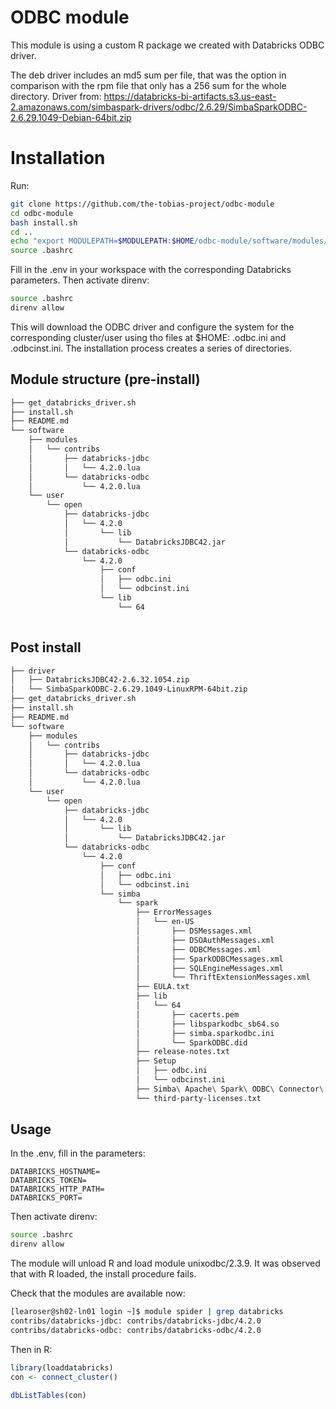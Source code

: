 # ODBC module

This module is using a custom R package we created with Databricks ODBC driver.

The deb driver includes an md5 sum per file, that was the option in comparison with the rpm file that only has a 256 sum for the whole directory.
Driver from: https://databricks-bi-artifacts.s3.us-east-2.amazonaws.com/simbaspark-drivers/odbc/2.6.29/SimbaSparkODBC-2.6.29.1049-Debian-64bit.zip


# Installation

Run:

```bash
git clone https://github.com/the-tobias-project/odbc-module
cd odbc-module
bash install.sh
cd ..
echo "export MODULEPATH=$MODULEPATH:$HOME/odbc-module/software/modules/" >> ~/.bashrc
source .bashrc
```

Fill in the .env in your workspace with the corresponding Databricks parameters. Then activate direnv:
```bash
source .bashrc
direnv allow
```

This will download the ODBC driver and configure the system for the corresponding cluster/user using tho files at $HOME: .odbc.ini and .odbcinst.ini. The installation process creates a series of directories. 


## Module structure (pre-install)

```bash
├── get_databricks_driver.sh
├── install.sh
├── README.md
└── software
    ├── modules
    │   └── contribs
    │       ├── databricks-jdbc
    │       │   └── 4.2.0.lua
    │       └── databricks-odbc
    │           └── 4.2.0.lua
    └── user
        └── open
            ├── databricks-jdbc
            │   └── 4.2.0
            │       └── lib
            │           └── DatabricksJDBC42.jar
            └── databricks-odbc
                └── 4.2.0
                    ├── conf
                    │   ├── odbc.ini
                    │   └── odbcinst.ini
                    └── lib
                        └── 64
                        
```


## Post install

```bash
├── driver
│   ├── DatabricksJDBC42-2.6.32.1054.zip
│   └── SimbaSparkODBC-2.6.29.1049-LinuxRPM-64bit.zip
├── get_databricks_driver.sh
├── install.sh
├── README.md
└── software
    ├── modules
    │   └── contribs
    │       ├── databricks-jdbc
    │       │   └── 4.2.0.lua
    │       └── databricks-odbc
    │           └── 4.2.0.lua
    └── user
        └── open
            ├── databricks-jdbc
            │   └── 4.2.0
            │       └── lib
            │           └── DatabricksJDBC42.jar
            └── databricks-odbc
                └── 4.2.0
                    ├── conf
                    │   ├── odbc.ini
                    │   └── odbcinst.ini
                    └── simba
                        └── spark
                            ├── ErrorMessages
                            │   └── en-US
                            │       ├── DSMessages.xml
                            │       ├── DSOAuthMessages.xml
                            │       ├── ODBCMessages.xml
                            │       ├── SparkODBCMessages.xml
                            │       ├── SQLEngineMessages.xml
                            │       └── ThriftExtensionMessages.xml
                            ├── EULA.txt
                            ├── lib
                            │   └── 64
                            │       ├── cacerts.pem
                            │       ├── libsparkodbc_sb64.so
                            │       ├── simba.sparkodbc.ini
                            │       └── SparkODBC.did
                            ├── release-notes.txt
                            ├── Setup
                            │   ├── odbc.ini
                            │   └── odbcinst.ini
                            ├── Simba\ Apache\ Spark\ ODBC\ Connector\ Install\ and\ Configuration\ Guide.pdf
                            └── third-party-licenses.txt
```

## Usage


In the .env, fill in the parameters:

```
DATABRICKS_HOSTNAME=
DATABRICKS_TOKEN=
DATABRICKS_HTTP_PATH=
DATABRICKS_PORT=
```

Then activate direnv:

```bash
source .bashrc
direnv allow
```

The module will unload R and load module unixodbc/2.3.9. It was observed that with R loaded, the install procedure fails.

Check that the modules are available now:

```bash
[learoser@sh02-ln01 login ~]$ module spider | grep databricks
contribs/databricks-jdbc: contribs/databricks-jdbc/4.2.0
contribs/databricks-odbc: contribs/databricks-odbc/4.2.0
```

Then in R:

```r
library(loaddatabricks)
con <- connect_cluster()
```

```r
dbListTables(con)
```
